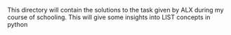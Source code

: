 This directory will contain the solutions to the task given by ALX during my course of schooling. This will give some insights into LIST concepts in python
